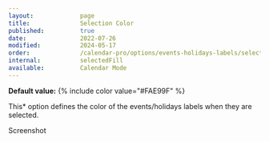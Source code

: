 ```yaml
---
layout:             page
title:              Selection Color
published:          true
date:               2022-07-26
modified:           2024-05-17
order:              /calendar-pro/options/events-holidays-labels/selection-color
internal:           selectedFill
available:          Calendar Mode
---
```

**Default value:** {% include color value="#FAE99F" %}

This* option defines the color of the events/holidays labels when they are selected.

<todo>Screenshot</todo>